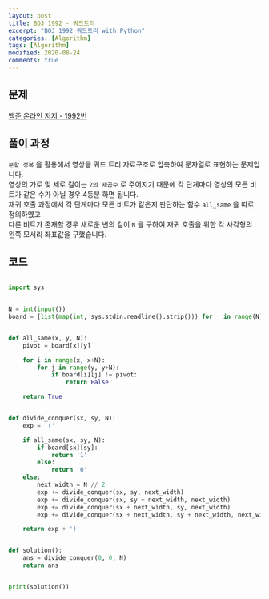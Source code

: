 ```yaml
---
layout: post
title: BOJ 1992 - 쿼드트리
excerpt: "BOJ 1992 쿼드트리 with Python"
categories: [Algorithm]
tags: [Algorithm]
modified: 2020-08-24
comments: true
---
```


## 문제
[백준 온라인 저지 - 1992번](https://www.acmicpc.net/problem/1992)


## 풀이 과정
`분할 정복` 을 활용해서 영상을 쿼드 트리 자료구조로 압축하여 문자열로 표현하는 문제입니다. <br>
영상의 가로 및 세로 길이는 `2의 제곱수` 로 주어지기 때문에 각 단계마다 영상의 모든 비트가 같은 수가 아닐 경우 4등분 하면 됩니다. <br>
재귀 호출 과정에서 각 단계마다 모든 비트가 같은지 판단하는 함수 `all_same` 을 따로 정의하였고 <br>
다른 비트가 존재할 경우 새로운 변의 길이 `N` 을 구하여 재귀 호출을 위한 각 사각형의 왼쪽 모서리 좌표값을 구했습니다. <br>

## 코드

~~~ python

import sys


N = int(input())
board = [list(map(int, sys.stdin.readline().strip())) for _ in range(N)]


def all_same(x, y, N):
    pivot = board[x][y]

    for i in range(x, x+N):
        for j in range(y, y+N):
            if board[i][j] != pivot:
                return False

    return True


def divide_conquer(sx, sy, N):
    exp = '('

    if all_same(sx, sy, N):
        if board[sx][sy]:
            return '1'
        else:
            return '0'
    else:
        next_width = N // 2
        exp += divide_conquer(sx, sy, next_width)
        exp += divide_conquer(sx, sy + next_width, next_width)
        exp += divide_conquer(sx + next_width, sy, next_width)
        exp += divide_conquer(sx + next_width, sy + next_width, next_width)

    return exp + ')'


def solution():
    ans = divide_conquer(0, 0, N)
    return ans


print(solution())

~~~